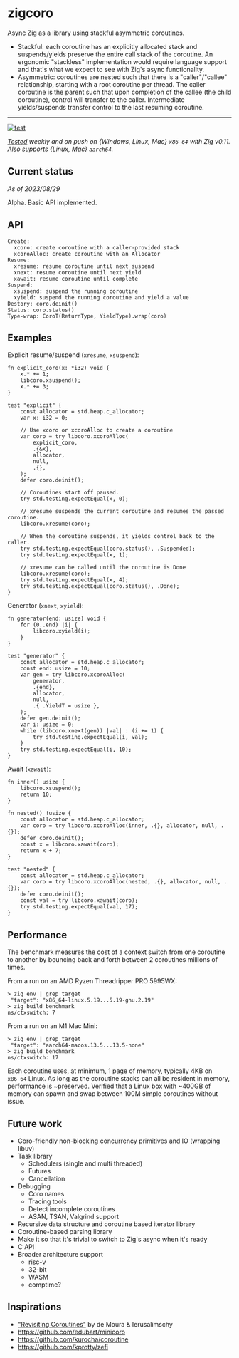 # zigcoro

Async Zig as a library using stackful asymmetric coroutines.

* Stackful: each coroutine has an explicitly allocated stack and
  suspends/yields preserve the entire call stack of the coroutine. An
  ergonomic "stackless" implementation would require language support and
  that's what we expect to see with Zig's async functionality.
* Asymmetric: coroutines are nested such that there is a "caller"/"callee"
  relationship, starting with a root coroutine per thread. The caller coroutine
  is the parent such that upon completion of the callee (the child coroutine),
  control will transfer to the caller. Intermediate yields/suspends transfer
  control to the last resuming coroutine.

---

[![test][ci-badge]][ci]

*[Tested][ci] weekly and on push on {Windows, Linux, Mac} `x86_64` with Zig v0.11. Also
supports {Linux, Mac} `aarch64`.*

## Current status

*As of 2023/08/29*

Alpha. Basic API implemented.

## API

```
Create:
  xcoro: create coroutine with a caller-provided stack
  xcoroAlloc: create coroutine with an Allocator
Resume:
  xresume: resume coroutine until next suspend
  xnext: resume coroutine until next yield
  xawait: resume coroutine until complete
Suspend:
  xsuspend: suspend the running coroutine
  xyield: suspend the running coroutine and yield a value
Destory: coro.deinit()
Status: coro.status()
Type-wrap: CoroT(ReturnType, YieldType).wrap(coro)
```

## Examples

Explicit resume/suspend (`xresume`, `xsuspend`):

```zig
fn explicit_coro(x: *i32) void {
    x.* += 1;
    libcoro.xsuspend();
    x.* += 3;
}

test "explicit" {
    const allocator = std.heap.c_allocator;
    var x: i32 = 0;

    // Use xcoro or xcoroAlloc to create a coroutine
    var coro = try libcoro.xcoroAlloc(
        explicit_coro,
        .{&x},
        allocator,
        null,
        .{},
    );
    defer coro.deinit();

    // Coroutines start off paused.
    try std.testing.expectEqual(x, 0);

    // xresume suspends the current coroutine and resumes the passed coroutine.
    libcoro.xresume(coro);

    // When the coroutine suspends, it yields control back to the caller.
    try std.testing.expectEqual(coro.status(), .Suspended);
    try std.testing.expectEqual(x, 1);

    // xresume can be called until the coroutine is Done
    libcoro.xresume(coro);
    try std.testing.expectEqual(x, 4);
    try std.testing.expectEqual(coro.status(), .Done);
}
```

Generator (`xnext`, `xyield`):

```zig
fn generator(end: usize) void {
    for (0..end) |i| {
        libcoro.xyield(i);
    }
}

test "generator" {
    const allocator = std.heap.c_allocator;
    const end: usize = 10;
    var gen = try libcoro.xcoroAlloc(
        generator,
        .{end},
        allocator,
        null,
        .{ .YieldT = usize },
    );
    defer gen.deinit();
    var i: usize = 0;
    while (libcoro.xnext(gen)) |val| : (i += 1) {
        try std.testing.expectEqual(i, val);
    }
    try std.testing.expectEqual(i, 10);
}
```

Await (`xawait`):

```zig
fn inner() usize {
    libcoro.xsuspend();
    return 10;
}

fn nested() !usize {
    const allocator = std.heap.c_allocator;
    var coro = try libcoro.xcoroAlloc(inner, .{}, allocator, null, .{});
    defer coro.deinit();
    const x = libcoro.xawait(coro);
    return x + 7;
}

test "nested" {
    const allocator = std.heap.c_allocator;
    var coro = try libcoro.xcoroAlloc(nested, .{}, allocator, null, .{});
    defer coro.deinit();
    const val = try libcoro.xawait(coro);
    try std.testing.expectEqual(val, 17);
}
```

## Performance

The benchmark measures the cost of a context switch from one coroutine to
another by bouncing back and forth between 2 coroutines millions of times.

From a run on an AMD Ryzen Threadripper PRO 5995WX:

```
> zig env | grep target
 "target": "x86_64-linux.5.19...5.19-gnu.2.19"
> zig build benchmark
ns/ctxswitch: 7
```

From a run on an M1 Mac Mini:

```
> zig env | grep target
 "target": "aarch64-macos.13.5...13.5-none"
> zig build benchmark
ns/ctxswitch: 17
```

Each coroutine uses, at minimum, 1 page of memory, typically 4KB on `x86_64`
Linux. As long as the coroutine stacks can all be resident in memory,
performance is ~preserved. Verified that a Linux box with ~400GB of memory
can spawn and swap between 100M simple coroutines without issue.

## Future work

* Coro-friendly non-blocking concurrency primitives and IO (wrapping libuv)
* Task library
  * Schedulers (single and multi threaded)
  * Futures
  * Cancellation
* Debugging
    * Coro names
    * Tracing tools
    * Detect incomplete coroutines
    * ASAN, TSAN, Valgrind support
* Recursive data structure and coroutine based iterator library
* Coroutine-based parsing library
* Make it so that it's trivial to switch to Zig's async when it's ready
* C API
* Broader architecture support
  * risc-v
  * 32-bit
  * WASM
  * comptime?

## Inspirations

* ["Revisiting Coroutines"][coropaper] by de Moura & Ierusalimschy
* https://github.com/edubart/minicoro
* https://github.com/kurocha/coroutine
* https://github.com/kprotty/zefi

[coropaper]: https://dl.acm.org/doi/pdf/10.1145/1462166.1462167
[ci]: https://github.com/rsepassi/zigcoro/actions/workflows/zig.yml?query=branch%3Amain
[ci-badge]: https://github.com/rsepassi/zigcoro/actions/workflows/zig.yml/badge.svg?query=branch%3Amain

